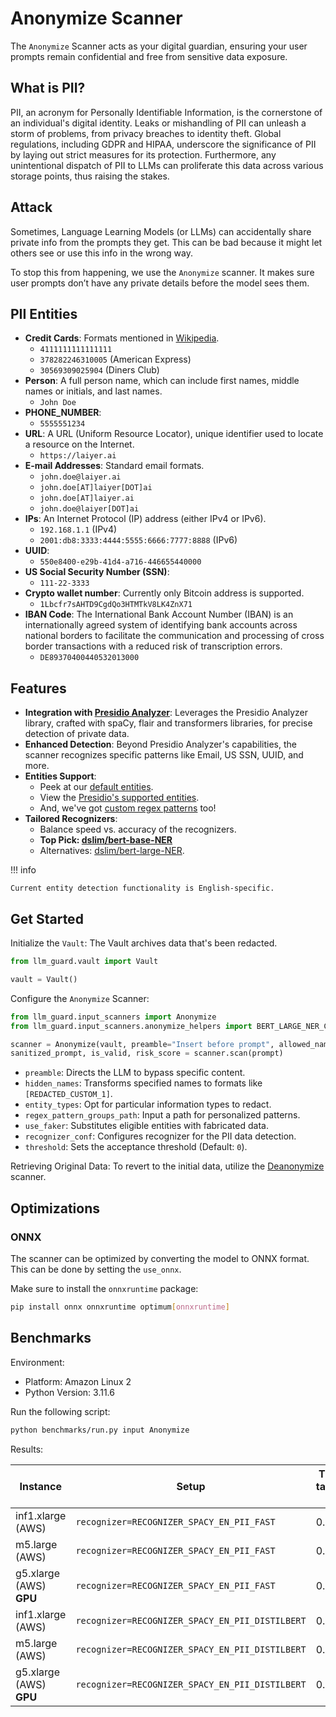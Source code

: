 # Anonymize Scanner

The `Anonymize` Scanner acts as your digital guardian, ensuring your user prompts remain confidential and free from
sensitive data exposure.

## What is PII?

PII, an acronym for Personally Identifiable Information, is the cornerstone of an individual's digital identity. Leaks
or mishandling of PII can unleash a storm of problems, from privacy breaches to identity theft. Global regulations,
including GDPR and HIPAA, underscore the significance of PII by laying out strict measures for its protection.
Furthermore, any unintentional dispatch of PII to LLMs can proliferate this data across various storage points, thus
raising the stakes.

## Attack

Sometimes, Language Learning Models (or LLMs) can accidentally share private info from the prompts they get. This can be
bad because it might let others see or use this info in the wrong way.

To stop this from happening, we use the `Anonymize` scanner. It makes sure user prompts don’t have any private details
before the model sees them.

## PII Entities

- **Credit Cards**: Formats mentioned in [Wikipedia](https://en.wikipedia.org/wiki/Payment_card_number).
  - `4111111111111111`
  - `378282246310005` (American Express)
  - `30569309025904` (Diners Club)
- **Person**: A full person name, which can include first names, middle names or initials, and last names.
  - `John Doe`
- **PHONE_NUMBER**:
  - `5555551234`
- **URL**: A URL (Uniform Resource Locator), unique identifier used to locate a resource on the Internet.
  - `https://laiyer.ai`
- **E-mail Addresses**: Standard email formats.
  - `john.doe@laiyer.ai`
  - `john.doe[AT]laiyer[DOT]ai`
  - `john.doe[AT]laiyer.ai`
  - `john.doe@laiyer[DOT]ai`
- **IPs**: An Internet Protocol (IP) address (either IPv4 or IPv6).
  - `192.168.1.1` (IPv4)
  - `2001:db8:3333:4444:5555:6666:7777:8888` (IPv6)
- **UUID**:
  - `550e8400-e29b-41d4-a716-446655440000`
- **US Social Security Number (SSN)**:
  - `111-22-3333`
- **Crypto wallet number**: Currently only Bitcoin address is supported.
  - `1Lbcfr7sAHTD9CgdQo3HTMTkV8LK4ZnX71`
- **IBAN Code**: The International Bank Account Number (IBAN) is an internationally agreed system of identifying bank
  accounts across national borders to facilitate the communication and processing of cross border transactions with a
  reduced risk of transcription errors.
  - `DE89370400440532013000`

## Features

- **Integration with [Presidio Analyzer](https://github.com/microsoft/presidio/)**: Leverages the Presidio Analyzer
  library, crafted with spaCy, flair and transformers libraries, for precise detection of private data.
- **Enhanced Detection**: Beyond Presidio Analyzer's capabilities, the scanner recognizes specific patterns like Email,
  US SSN, UUID, and more.
- **Entities Support**:
  - Peek at
    our [default entities](https://github.com/laiyer-ai/llm-guard/blob/main/llm_guard/input_scanners/anonymize.py#L26-L40).
  - View
    the [Presidio's supported entities](https://microsoft.github.io/presidio/supported_entities/#list-of-supported-entities).
  - And, we've
    got [custom regex patterns](https://github.com/laiyer-ai/llm-guard/blob/main/llm_guard/resources/sensisitive_patterns.json)
    too!
- **Tailored Recognizers**:
  - Balance speed vs. accuracy of the recognizers.
  - **Top Pick: [dslim/bert-base-NER](https://huggingface.co/dslim/bert-base-NER)**
  - Alternatives: [dslim/bert-large-NER](https://huggingface.co/dslim/bert-large-NER).

!!! info

    Current entity detection functionality is English-specific.

## Get Started

Initialize the `Vault`: The Vault archives data that's been redacted.

```python
from llm_guard.vault import Vault

vault = Vault()
```

Configure the `Anonymize` Scanner:

```python
from llm_guard.input_scanners import Anonymize
from llm_guard.input_scanners.anonymize_helpers import BERT_LARGE_NER_CONF

scanner = Anonymize(vault, preamble="Insert before prompt", allowed_names=["John Doe"], hidden_names=["Test LLC"], recognizer_conf=BERT_LARGE_NER_CONF)
sanitized_prompt, is_valid, risk_score = scanner.scan(prompt)
```

- `preamble`: Directs the LLM to bypass specific content.
- `hidden_names`: Transforms specified names to formats like `[REDACTED_CUSTOM_1]`.
- `entity_types`: Opt for particular information types to redact.
- `regex_pattern_groups_path`: Input a path for personalized patterns.
- `use_faker`: Substitutes eligible entities with fabricated data.
- `recognizer_conf`: Configures recognizer for the PII data detection.
- `threshold`: Sets the acceptance threshold (Default: `0`).

Retrieving Original Data: To revert to the initial data, utilize the [Deanonymize](../output_scanners/deanonymize.md)
scanner.

## Optimizations

### ONNX

The scanner can be optimized by converting the model to ONNX format. This can be done by setting the `use_onnx`.

Make sure to install the `onnxruntime` package:

```sh
pip install onnx onnxruntime optimum[onnxruntime]
```

## Benchmarks

Environment:

- Platform: Amazon Linux 2
- Python Version: 3.11.6

Run the following script:

```sh
python benchmarks/run.py input Anonymize
```

Results:

| Instance                | Setup                                           | Time taken, s | Characters per Second | Total Length Processed |
|-------------------------|-------------------------------------------------|---------------|-----------------------|------------------------|
| inf1.xlarge (AWS)       | `recognizer=RECOGNIZER_SPACY_EN_PII_FAST`       | 0.067         | 4719.12               | 317                    |
| m5.large (AWS)          | `recognizer=RECOGNIZER_SPACY_EN_PII_FAST`       | 0.126         | 2522.17               | 317                    |
| g5.xlarge (AWS) **GPU** | `recognizer=RECOGNIZER_SPACY_EN_PII_FAST`       | 0.065         | 4844.37               | 317                    |
| inf1.xlarge (AWS)       | `recognizer=RECOGNIZER_SPACY_EN_PII_DISTILBERT` | 0.134         | 2373.23               | 317                    |
| m5.large (AWS)          | `recognizer=RECOGNIZER_SPACY_EN_PII_DISTILBERT` | 0.187         | 1693.19               | 317                    |
| g5.xlarge (AWS) **GPU** | `recognizer=RECOGNIZER_SPACY_EN_PII_DISTILBERT` | 0.154         | 2061.57               | 317                    |

